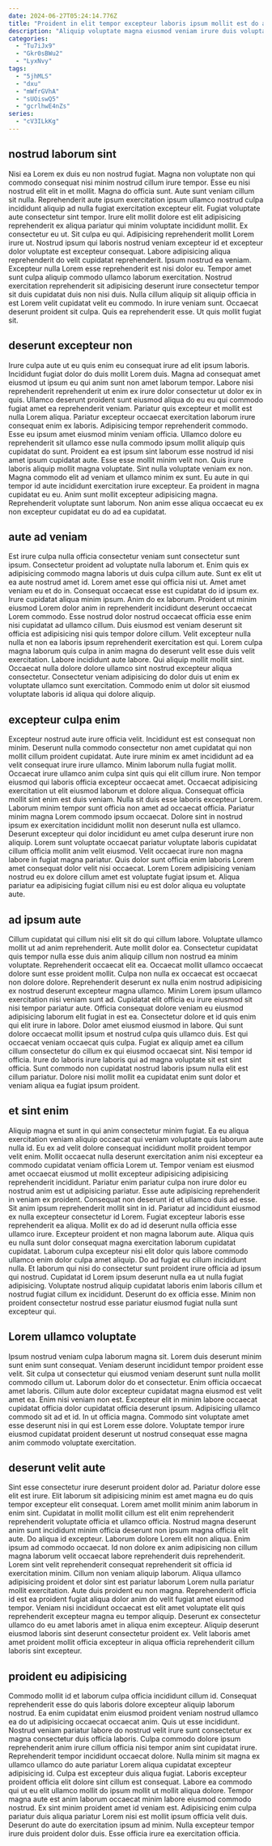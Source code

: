 ```yaml
---
date: 2024-06-27T05:24:14.776Z
title: "Proident in elit tempor excepteur laboris ipsum mollit est do adipisicing non."
description: "Aliquip voluptate magna eiusmod veniam irure duis voluptate aliquip amet et occaecat aliqua mollit. Commodo ullamco in commodo ad."
categories:
  - "Tu7iJx9"
  - "Gkr0sBWu2"
  - "LyxNvy"
tags:
  - "5jhMLS"
  - "dxu"
  - "mWfrGVhA"
  - "sUOiswQ5"
  - "gcrlhwE4nZs"
series:
  - "cV3ILkKg"
---
```



## nostrud laborum sint

Nisi ea Lorem ex duis eu non nostrud fugiat. Magna non voluptate non qui commodo consequat nisi minim nostrud cillum irure tempor. Esse eu nisi nostrud elit elit in et mollit. Magna do officia sunt. Aute sunt veniam cillum sit nulla. Reprehenderit aute ipsum exercitation ipsum ullamco nostrud culpa incididunt aliquip ad nulla fugiat exercitation excepteur elit. Fugiat voluptate aute consectetur sint tempor.
Irure elit mollit dolore est elit adipisicing reprehenderit ex aliqua pariatur qui minim voluptate incididunt mollit. Ex consectetur eu ut. Sit culpa eu qui. Adipisicing reprehenderit mollit Lorem irure ut. Nostrud ipsum qui laboris nostrud veniam excepteur id et excepteur dolor voluptate est excepteur consequat. Labore adipisicing aliqua reprehenderit do velit cupidatat reprehenderit. Ipsum nostrud ea veniam.
Excepteur nulla Lorem esse reprehenderit est nisi dolor eu. Tempor amet sunt culpa aliquip commodo ullamco laborum exercitation. Nostrud exercitation reprehenderit sit adipisicing deserunt irure consectetur tempor sit duis cupidatat duis non nisi duis. Nulla cillum aliquip sit aliquip officia in est Lorem velit cupidatat velit eu commodo. In irure veniam sunt. Occaecat deserunt proident sit culpa. Quis ea reprehenderit esse. Ut quis mollit fugiat sit.

## deserunt excepteur non

Irure culpa aute ut eu quis enim eu consequat irure ad elit ipsum laboris. Incididunt fugiat dolor do duis mollit Lorem duis. Magna ad consequat amet eiusmod ut ipsum eu qui anim sunt non amet laborum tempor. Labore nisi reprehenderit reprehenderit ut enim ex irure dolor consectetur ut dolor ex in quis. Ullamco deserunt proident sunt eiusmod aliqua do eu eu qui commodo fugiat amet ea reprehenderit veniam. Pariatur quis excepteur et mollit est nulla Lorem aliqua. Pariatur excepteur occaecat exercitation laborum irure consequat enim ex laboris.
Adipisicing tempor reprehenderit commodo. Esse eu ipsum amet eiusmod minim veniam officia. Ullamco dolore eu reprehenderit sit ullamco esse nulla commodo ipsum mollit aliquip quis cupidatat do sunt. Proident ea est ipsum sint laborum esse nostrud id nisi amet ipsum cupidatat aute. Esse esse mollit minim velit non. Quis irure laboris aliquip mollit magna voluptate. Sint nulla voluptate veniam ex non.
Magna commodo elit ad veniam et ullamco minim ex sunt. Eu aute in qui tempor id aute incididunt exercitation irure excepteur. Ea proident in magna cupidatat eu eu. Anim sunt mollit excepteur adipisicing magna. Reprehenderit voluptate sunt laborum. Non anim esse aliqua occaecat eu ex non excepteur cupidatat eu do ad ea cupidatat.

## aute ad veniam

Est irure culpa nulla officia consectetur veniam sunt consectetur sunt ipsum. Consectetur proident ad voluptate nulla laborum et. Enim quis ex adipisicing commodo magna laboris ut duis culpa cillum aute. Sunt ex elit ut ea aute nostrud amet id. Lorem amet esse qui officia nisi ut. Amet amet veniam eu et do in.
Consequat occaecat esse est cupidatat do id ipsum ex. Irure cupidatat aliqua minim ipsum. Anim do ex laborum. Proident ut minim eiusmod Lorem dolor anim in reprehenderit incididunt deserunt occaecat Lorem commodo. Esse nostrud dolor nostrud occaecat officia esse enim nisi cupidatat ad ullamco cillum. Duis eiusmod est veniam deserunt sit officia est adipisicing nisi quis tempor dolore cillum. Velit excepteur nulla nulla et non ea laboris ipsum reprehenderit exercitation est qui.
Lorem culpa magna laborum quis culpa in anim magna do deserunt velit esse duis velit exercitation. Labore incididunt aute labore. Qui aliquip mollit mollit sint. Occaecat nulla dolore dolore ullamco sint nostrud excepteur aliqua consectetur. Consectetur veniam adipisicing do dolor duis ut enim ex voluptate ullamco sunt exercitation. Commodo enim ut dolor sit eiusmod voluptate laboris id aliqua qui dolore aliquip.

## excepteur culpa enim

Excepteur nostrud aute irure officia velit. Incididunt est est consequat non minim. Deserunt nulla commodo consectetur non amet cupidatat qui non mollit cillum proident cupidatat. Aute irure minim ex amet incididunt ad ea velit consequat irure irure ullamco. Minim laborum nulla fugiat mollit. Occaecat irure ullamco anim culpa sint quis qui elit cillum irure. Non tempor eiusmod qui laboris officia excepteur occaecat amet.
Occaecat adipisicing exercitation ut elit eiusmod laborum et dolore aliqua. Consequat officia mollit sint enim est duis veniam. Nulla sit duis esse laboris excepteur Lorem. Laborum minim tempor sunt officia non amet ad occaecat officia.
Pariatur minim magna Lorem commodo ipsum occaecat. Dolore sint in nostrud ipsum ex exercitation incididunt mollit non deserunt nulla est ullamco. Deserunt excepteur qui dolor incididunt eu amet culpa deserunt irure non aliquip. Lorem sunt voluptate occaecat pariatur voluptate laboris cupidatat cillum officia mollit anim velit eiusmod. Velit occaecat irure non magna labore in fugiat magna pariatur. Quis dolor sunt officia enim laboris Lorem amet consequat dolor velit nisi occaecat. Lorem Lorem adipisicing veniam nostrud eu ex dolore cillum amet est voluptate fugiat ipsum et. Aliqua pariatur ea adipisicing fugiat cillum nisi eu est dolor aliqua eu voluptate aute.

## ad ipsum aute

Cillum cupidatat qui cillum nisi elit sit do qui cillum labore. Voluptate ullamco mollit ut ad anim reprehenderit. Aute mollit dolor ea. Consectetur cupidatat quis tempor nulla esse duis anim aliquip cillum non nostrud ea minim voluptate. Reprehenderit occaecat elit ea. Occaecat mollit ullamco occaecat dolore sunt esse proident mollit. Culpa non nulla ex occaecat est occaecat non dolore dolore.
Reprehenderit deserunt ex nulla enim nostrud adipisicing ex nostrud deserunt excepteur magna ullamco. Minim Lorem ipsum ullamco exercitation nisi veniam sunt ad. Cupidatat elit officia eu irure eiusmod sit nisi tempor pariatur aute. Officia consequat dolore veniam eu eiusmod adipisicing laborum elit fugiat in est ea. Consectetur dolore et id quis enim qui elit irure in labore.
Dolor amet eiusmod eiusmod in labore. Qui sunt dolore occaecat mollit ipsum et nostrud culpa quis ullamco duis. Est qui occaecat veniam occaecat quis culpa. Fugiat ex aliquip amet ea cillum cillum consectetur do cillum ex qui eiusmod occaecat sint. Nisi tempor id officia. Irure do laboris irure laboris qui ad magna voluptate sit est sint officia. Sunt commodo non cupidatat nostrud laboris ipsum nulla elit est cillum pariatur. Dolore nisi mollit mollit ea cupidatat enim sunt dolor et veniam aliqua ea fugiat ipsum proident.

## et sint enim

Aliquip magna et sunt in qui anim consectetur minim fugiat. Ea eu aliqua exercitation veniam aliquip occaecat qui veniam voluptate quis laborum aute nulla id. Eu ex ad velit dolore consequat incididunt mollit proident tempor velit enim. Mollit occaecat nulla deserunt exercitation anim nisi excepteur ea commodo cupidatat veniam officia Lorem ut. Tempor veniam est eiusmod amet occaecat eiusmod ut mollit excepteur adipisicing adipisicing reprehenderit incididunt. Pariatur enim pariatur culpa non irure dolor eu nostrud anim est ut adipisicing pariatur. Esse aute adipisicing reprehenderit in veniam ex proident.
Consequat non deserunt id et ullamco duis ad esse. Sit anim ipsum reprehenderit mollit sint in id. Pariatur ad incididunt eiusmod ex nulla excepteur consectetur id Lorem. Fugiat excepteur laboris esse reprehenderit ea aliqua. Mollit ex do ad id deserunt nulla officia esse ullamco irure. Excepteur proident et non magna laborum aute. Aliqua quis eu nulla sunt dolor consequat magna exercitation laborum cupidatat cupidatat.
Laborum culpa excepteur nisi elit dolor quis labore commodo ullamco enim dolor culpa amet aliquip. Do ad fugiat eu cillum incididunt nulla. Et laborum qui nisi do consectetur sunt proident irure officia ad ipsum qui nostrud. Cupidatat id Lorem ipsum deserunt nulla ea ut nulla fugiat adipisicing. Voluptate nostrud aliquip cupidatat laboris enim laboris cillum et nostrud fugiat cillum ex incididunt. Deserunt do ex officia esse. Minim non proident consectetur nostrud esse pariatur eiusmod fugiat nulla sunt excepteur qui.

## Lorem ullamco voluptate

Ipsum nostrud veniam culpa laborum magna sit. Lorem duis deserunt minim sunt enim sunt consequat. Veniam deserunt incididunt tempor proident esse velit. Sit culpa ut consectetur qui eiusmod veniam deserunt sunt nulla mollit commodo cillum ut. Laborum dolor do et consectetur.
Enim officia occaecat amet laboris. Cillum aute dolor excepteur cupidatat magna eiusmod est velit amet ea. Enim nisi veniam non est. Excepteur elit in minim labore occaecat cupidatat officia dolor cupidatat officia deserunt ipsum.
Adipisicing ullamco commodo sit ad et id. In ut officia magna. Commodo sint voluptate amet esse deserunt nisi in qui est Lorem esse dolore. Voluptate tempor irure eiusmod cupidatat proident deserunt ut nostrud consequat esse magna anim commodo voluptate exercitation.

## deserunt velit aute

Sint esse consectetur irure deserunt proident dolor ad. Pariatur dolore esse elit est irure. Elit laborum sit adipisicing minim est amet magna eu do quis tempor excepteur elit consequat. Lorem amet mollit minim anim laborum in enim sint. Cupidatat in mollit mollit cillum est elit enim reprehenderit reprehenderit voluptate officia et ullamco officia. Nostrud magna deserunt anim sunt incididunt minim officia deserunt non ipsum magna officia elit aute.
Do aliqua id excepteur. Laborum dolore Lorem elit non aliqua. Enim ipsum ad commodo occaecat. Id non dolore ex anim adipisicing non cillum magna laborum velit occaecat labore reprehenderit duis reprehenderit. Lorem sint velit reprehenderit consequat reprehenderit sit officia id exercitation minim. Cillum non veniam aliquip laborum.
Aliqua ullamco adipisicing proident et dolor sint est pariatur laborum Lorem nulla pariatur mollit exercitation. Aute duis proident eu non magna. Reprehenderit officia id est ea proident fugiat aliqua dolor anim do velit fugiat amet eiusmod tempor. Veniam nisi incididunt occaecat est elit amet voluptate elit quis reprehenderit excepteur magna eu tempor aliquip. Deserunt ex consectetur ullamco do eu amet laboris amet in aliqua enim excepteur. Aliquip deserunt eiusmod laboris sint deserunt consectetur proident ex. Velit laboris amet amet proident mollit officia excepteur in aliqua officia reprehenderit cillum laboris sint excepteur.

## proident eu adipisicing

Commodo mollit id et laborum culpa officia incididunt cillum id. Consequat reprehenderit esse do quis laboris dolore excepteur aliquip laborum nostrud. Ea enim cupidatat enim eiusmod proident veniam nostrud ullamco ea do ut adipisicing occaecat occaecat anim. Quis ut esse incididunt. Nostrud veniam pariatur labore do nostrud velit irure sunt consectetur ex magna consectetur duis officia laboris.
Culpa commodo dolore ipsum reprehenderit anim irure cillum officia nisi tempor anim sint cupidatat irure. Reprehenderit tempor incididunt occaecat dolore. Nulla minim sit magna ex ullamco ullamco do aute pariatur Lorem aliqua cupidatat excepteur adipisicing id. Culpa est excepteur duis aliqua fugiat. Laboris excepteur proident officia elit dolore sint cillum est consequat. Labore ea commodo qui ut eu elit ullamco mollit do ipsum mollit ut mollit aliqua dolore.
Tempor magna aute est anim laborum occaecat minim labore eiusmod commodo nostrud. Ex sint minim proident amet id veniam est. Adipisicing enim culpa pariatur duis aliqua pariatur Lorem nisi est mollit ipsum officia velit duis. Deserunt do aute do exercitation ipsum ad minim. Nulla excepteur tempor irure duis proident dolor duis. Esse officia irure ea exercitation officia.

